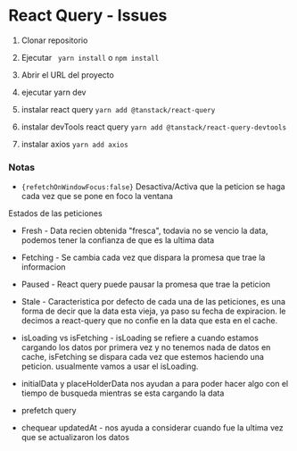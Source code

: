 # React Query - Issues

1. Clonar repositorio
2. Ejecutar ``` yarn install``` o ```npm install```
3. Abrir el URL del proyecto
4. ejecutar yarn dev
5. instalar react query  ``` yarn add @tanstack/react-query ```
6. instalar devTools react query  ``` yarn add @tanstack/react-query-devtools ```

6. instalar axios  ``` yarn add axios ```






### Notas
* ``` {refetchOnWindowFocus:false} ``` Desactiva/Activa que la peticion se haga cada vez que se pone en foco la ventana 

Estados de las peticiones  

* Fresh  - Data recien obtenida "fresca", todavia no se vencio la data, podemos tener la confianza de que es la ultima data
* Fetching - Se cambia cada vez que dispara la promesa que trae la informacion
* Paused - React query puede pausar la promesa que trae la peticion 
* Stale -  Caracteristica por defecto de cada una de las peticiones, es una forma de decir que la data esta vieja, ya paso su fecha de expiracion. le decimos a react-query que no confie en la data que esta en el cache.

* isLoading vs isFetching - isLoading se refiere a cuando estamos cargando los datos por primera vez  y no tenemos nada de datos en cache, isFetching se dispara cada vez que estemos haciendo una peticion. usualmente vamos a usar el isLoading.

* initialData y placeHolderData nos ayudan a para poder hacer algo con el tiempo de busqueda mientras se esta cargando la data

* prefetch query

* chequear updatedAt - nos ayuda a considerar cuando fue la ultima vez que se actualizaron los datos